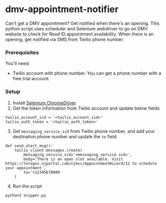 # dmv-appointment-notifier
Can't get a DMV appointment? Get notified when there's an opening. This python script uses scheduler and Selenium webdriver to go on DMV website to check for Read ID appointment availability. When there is an opening, get notified via SMS from Twilio phone number.

### Prerequisites
You'll need:
* Twilio account with phone number. You can get a phone number with a free trial account.


### Setup
1. Install [Selenium ChromeDriver](https://chromedriver.chromium.org/downloads)
2. Get the token information from Twilio account and update below fields
```
twilio_account_sid = '<twilio_account_sid>'
twilio_auth_token = '<twilio_auth_token>'
```
3. Get `messaging_service_sid` from Twilio phone number, and add your destination phone number and update the `to` field
```
def send_alert_msg():
    twilio_client.messages.create(
        messaging_service_sid='<messaging_service_sid>',
        body='There is an open slot available. Visit https://telegov.njportal.com/njmvc/AppointmentWizard/12 to schedule your appointment',
        to='+12345678900'
    )
```
4. Run the script
```
python3 snipper.py
```
